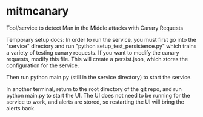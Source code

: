 # mitmcanary
Tool/service to detect Man in the Middle attacks with Canary Requests

Temporary setup docs:
In order to run the service, you must first go into the "service" directory and run "python setup_test_persistence.py" which trains a variety of testing canary requests. If you want to modify the canary requests, modify this file. This will create a persist.json, which stores the configuration for the service.

Then run python main.py (still in the service directory) to start the service.

In another terminal, return to the root directory of the git repo, and run python main.py to start the UI. The UI does not need to be running for the service to work, and alerts are stored, so restarting the UI will bring the alerts back.
